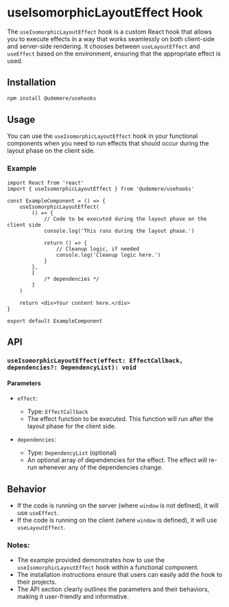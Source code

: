 # useIsomorphicLayoutEffect Hook

The `useIsomorphicLayoutEffect` hook is a custom React hook that allows you to execute effects in a way that works seamlessly on both client-side and server-side rendering. It chooses between `useLayoutEffect` and `useEffect` based on the environment, ensuring that the appropriate effect is used.

## Installation

```bash
npm install @udemere/usehooks
```

## Usage

You can use the `useIsomorphicLayoutEffect` hook in your functional components when you need to run effects that should occur during the layout phase on the client side.

### Example

```tsx
import React from 'react'
import { useIsomorphicLayoutEffect } from '@udemere/usehooks'

const ExampleComponent = () => {
	useIsomorphicLayoutEffect(
		() => {
			// Code to be executed during the layout phase on the client side
			console.log('This runs during the layout phase.')

			return () => {
				// Cleanup logic, if needed
				console.log('Cleanup logic here.')
			}
		},
		[
			/* dependencies */
		]
	)

	return <div>Your content here.</div>
}

export default ExampleComponent
```

## API

### `useIsomorphicLayoutEffect(effect: EffectCallback, dependencies?: DependencyList): void`

#### Parameters

- `effect`:

  - Type: `EffectCallback`
  - The effect function to be executed. This function will run after the layout phase for the client side.

- `dependencies`:
  - Type: `DependencyList` (optional)
  - An optional array of dependencies for the effect. The effect will re-run whenever any of the dependencies change.

## Behavior

- If the code is running on the server (where `window` is not defined), it will use `useEffect`.
- If the code is running on the client (where `window` is defined), it will use `useLayoutEffect`.

### Notes:

- The example provided demonstrates how to use the `useIsomorphicLayoutEffect` hook within a functional component.
- The installation instructions ensure that users can easily add the hook to their projects.
- The API section clearly outlines the parameters and their behaviors, making it user-friendly and informative.
